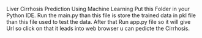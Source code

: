 Liver Cirrhosis Prediction Using Machine Learning 
Put this Folder in your Python IDE.
Run the main.py than this file is store the trained data in pkl file than this file used to test the data.
After that Run app.py file so it will give Url so click on that it leads into web browser u can pedicte the Cirrhosis. 
